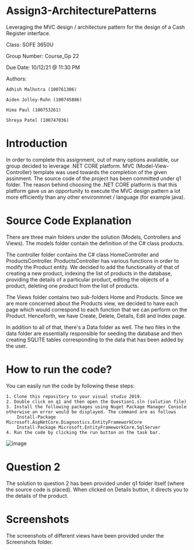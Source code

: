 # Assign3-ArchitecturePatterns
Leveraging the MVC design / architecture pattern for the design of a Cash Register interface. 

Class: SOFE 3650U

Group Number: Course_Gp 22

Due Date: 10/12/21 @ 11:30 PM

Authors: 

	Adhish Malhotra (100761306)

	Aiden Jolley-Ruhn (100745886)
	 
	Hima Paul (100753261) 
	 
	Shreya Patel (100747036)

# Introduction
In order to complete this assignment, out of many options available, our group decided to leverage .NET CORE platform. MVC (Model-View-Controller) template was used towards the completion of the given assinment. The source code of the project has been committed under q1 folder. The reason behind choosing the .NET CORE platform is that this platform gave us an opportunity to execute the MVC design pattern a lot more efficiently than any other environmnet / language (for example java). 

# Source Code Explanation
There are three main folders under the solution (Models, Controllers and Views). The models folder contain the definition of the C# class products.

The controller folder contains the C# class HomeController and ProductsController. ProductsController has various functions in order to modify the Product entity. We decided to add the functionality of that of creating a new product, indexing the list of products in the database, providing the details of a particular product, editing the objects of a product, deleting one product from the list of products. 

The Views folder contains two sub-folders Home and Products. Since we are more concerned about the Products view, we decided to have each page which would correspond to each function that we can perform on the Product. Henceforth, we have Create, Delete, Details, Edit and Index page. 

In addition to all of that, there's a Data folder as well. The two files in the data folder are essentially responsible for seeding the database and then creating SQLITE tables corresponding to the data that has been added by the user. 

# How to run the code? 
You can easily run the code by following these steps: 

	1. Clone this repository to your visual studio 2019. 
	2. Double click on q1 and then open the Question1.sln (solution file)
	3. Install the following packages using Nuget Package Manager Console otherwise an error would be displayed. The command are as follows 
		Install-Package Microsoft.AspNetCore.Diagnostics.EntityFrameworkCore
		Install-Package Microsoft.EntityFrameworkCore.SqlServer
	4. Run the code by clicking the run button on the task bar. 
![image](https://user-images.githubusercontent.com/66443183/137057323-ead94492-22c3-43c1-87c0-4ba090a5ae68.png)

# Question 2 
The solution to question 2 has been provided under q1 folder itself (where the source code is placed). When clicked on Details button, it directs you to the details of the product. 

# Screenshots
The screenshots of different views have been provided under the Screenshots folder. 
